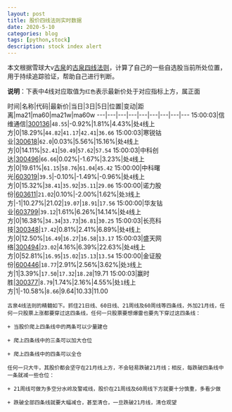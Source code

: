 ```yaml
---
layout: post
title: 股价四线法则实时数据
date: 2020-5-10
categories: blog
tags: [python,stock]
description: stock index alert
---
```



本文根据雪球大v[古泉](https://xueqiu.com/u/7148646888)的[古泉四线法则](https://xueqiu.com/7148646888/130498192)，计算了自己的一些自选股当前所处位置，用于持续追踪验证，帮助自己进行判断。

**说明**：下表中4线对应取值为`红色`表示最新价处于对应指标上方，属正面

时间|名称|代码|最新价|当日|3日|5日|位置|变动|距离|ma21|ma60|ma21w|ma60w
---|---|---|---|---|---|---|---|---
15:00:03|信维通信|[300136](https://xueqiu.com/S/SZ300136)|`48.55`|-0.92%|1.81%|4.43%|处`4`线上方|0|18.29%|`44.82`|`41.17`|`42.41`|`36.66`
15:00:03|寒锐钴业|[300618](https://xueqiu.com/S/SZ300618)|`62.0`|0.03%|5.56%|15.16%|处`4`线上方|0|14.11%|`52.41`|`50.49`|`57.62`|`57.54`
15:00:03|中科创达|[300496](https://xueqiu.com/S/SZ300496)|`66.66`|0.02%|-1.67%|3.23%|处`4`线上方|0|19.61%|`61.15`|`58.76`|`61.04`|`45.42`
15:00:00|中科曙光|[603019](https://xueqiu.com/S/SH603019)|`39.5`|-0.10%|-1.49%|-0.96%|处`4`线上方|0|15.32%|`38.41`|`35.92`|`35.11`|`29.06`
15:00:00|诺力股份|[603611](https://xueqiu.com/S/SH603611)|`21.02`|0.10%|-2.00%|1.62%|处`3`线上方|-1|10.27%|21.02|`19.07`|`18.91`|`17.56`
15:00:00|华友钴业|[603799](https://xueqiu.com/S/SH603799)|`39.12`|1.61%|6.26%|14.14%|处`4`线上方|0|16.38%|`34.34`|`33.73`|`36.81`|`30.25`
15:00:03|长亮科技|[300348](https://xueqiu.com/S/SZ300348)|`17.42`|0.81%|2.41%|6.89%|处`4`线上方|0|12.50%|`16.49`|`16.27`|`16.58`|`13.17`
15:00:03|盛天网络|[300494](https://xueqiu.com/S/SZ300494)|`23.02`|4.16%|6.39%|22.63%|处`4`线上方|0|52.81%|`16.95`|`15.02`|`15.13`|`13.54`
15:00:00|金证股份|[600446](https://xueqiu.com/S/SH600446)|`18.77`|2.91%|2.56%|3.62%|处`3`线上方|1|3.39%|`17.50`|`17.32`|`18.28`|19.71
15:00:03|赢时胜|[300377](https://xueqiu.com/S/SZ300377)|`8.79`|1.74%|2.16%|4.55%|处`1`线上方|1|-10.58%|`8.66`|9.64|10.33|11.00

```
古泉4线法则的精髓如下。抓住21日线、60日线、21周线及60周线等四条线，外加21月线，任何一只股票上涨都要穿过这四条线，任何一只股票要想爆雷也要先下穿过这四条线：

+ 当股价爬上四条线中的两条可以少量建仓

+ 爬上四条线中的三条可以加大仓位

+ 爬上四条线中的四条可以全仓

任何一只大牛，其股价都会坚守在21月线上方，不会轻易跌破21月线；相反，每跌破四条线中一条就减一些仓位：

+ 21周线可做为多空分水岭及警戒线，股价在21周线及60周线下方就要十分慎重，多看少做

+ 跌破全部四条线就要大幅减仓，甚至清仓，一旦跌破21月线，清仓观望
```